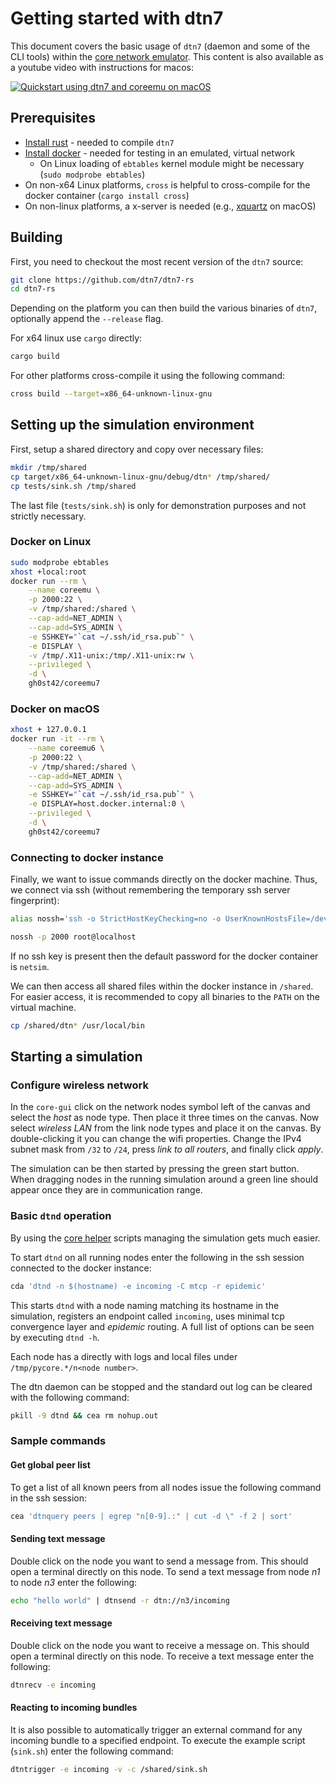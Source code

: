 # Getting started with dtn7

This document covers the basic usage of `dtn7` (daemon and some of the CLI tools) within the [core network emulator](https://github.com/coreemu/core). This content is also available as a youtube video with instructions for macos:

[![Quickstart using dtn7 and coreemu on macOS](https://img.youtube.com/vi/7xwJEZyL_Ns/0.jpg)](https://www.youtube.com/watch?v=7xwJEZyL_Ns)

## Prerequisites

- [Install rust](https://www.rust-lang.org/tools/install) - needed to compile `dtn7`
- [Install docker](https://docs.docker.com/get-docker/) - needed for testing in an emulated, virtual network
    * On Linux loading of `ebtables` kernel module might be necessary (`sudo modprobe ebtables`)
- On non-x64 Linux platforms, `cross` is helpful to cross-compile for the docker container (`cargo install cross`)
- On non-linux platforms, a x-server is needed (e.g., [xquartz](https://www.xquartz.org/) on macOS)

## Building 

First, you need to checkout the most recent version of the `dtn7` source:
```bash
git clone https://github.com/dtn7/dtn7-rs
cd dtn7-rs
```

Depending on the platform you can then build the various binaries of `dtn7`, optionally append the `--release` flag.

For x64 linux use `cargo` directly:

```bash
cargo build
```

For other platforms cross-compile it using the following command:

```bash
cross build --target=x86_64-unknown-linux-gnu
```

## Setting up the simulation environment

First, setup a shared directory and copy over necessary files:
```bash
mkdir /tmp/shared
cp target/x86_64-unknown-linux-gnu/debug/dtn* /tmp/shared/
cp tests/sink.sh /tmp/shared
```

The last file (`tests/sink.sh`) is only for demonstration purposes and not strictly necessary.

### Docker on Linux
```bash
sudo modprobe ebtables
xhost +local:root
docker run --rm \
    --name coreemu \
    -p 2000:22 \
    -v /tmp/shared:/shared \
    --cap-add=NET_ADMIN \
    --cap-add=SYS_ADMIN \
    -e SSHKEY="`cat ~/.ssh/id_rsa.pub`" \
    -e DISPLAY \
    -v /tmp/.X11-unix:/tmp/.X11-unix:rw \
    --privileged \
    -d \
    gh0st42/coreemu7
```


### Docker on macOS
```bash
xhost + 127.0.0.1
docker run -it --rm \
    --name coreemu6 \
    -p 2000:22 \
    -v /tmp/shared:/shared \
    --cap-add=NET_ADMIN \
    --cap-add=SYS_ADMIN \
    -e SSHKEY="`cat ~/.ssh/id_rsa.pub`" \
    -e DISPLAY=host.docker.internal:0 \
    --privileged \
    -d \
    gh0st42/coreemu7
```

### Connecting to docker instance

Finally, we want to issue commands directly on the docker machine. Thus, we connect via ssh (without remembering the temporary ssh server fingerprint):
```bash
alias nossh='ssh -o StrictHostKeyChecking=no -o UserKnownHostsFile=/dev/null'

nossh -p 2000 root@localhost
```

If no ssh key is present then the default password for the docker container is `netsim`.

We can then access all shared files within the docker instance in `/shared`. For easier access, it is recommended to copy all binaries to the `PATH` on the virtual machine.
```bash
cp /shared/dtn* /usr/local/bin
```

## Starting a simulation

### Configure wireless network

In the `core-gui` click on the network nodes symbol left of the canvas and select the *host* as node type. Then place it three times on the canvas.
Now select *wireless LAN* from the link node types and place it on the canvas.
By double-clicking it you can change the wifi properties. Change the IPv4 subnet mask from `/32` to `/24`, press *link to all routers*, and finally click *apply*.

The simulation can be then started by pressing the green start button.
When dragging nodes in the running simulation around a green line should appear once they are in communication range.

### Basic `dtnd` operation

By using the [core helper](https://github.com/gh0st42/core-helpers) scripts managing the simulation gets much easier.

To start `dtnd` on all running nodes enter the following in the ssh session connected to the docker instance:
```bash
cda 'dtnd -n $(hostname) -e incoming -C mtcp -r epidemic'
```

This starts `dtnd` with a node naming matching its hostname in the simulation, registers an endpoint called `incoming`, uses minimal tcp convergence layer and *epidemic* routing.
A full list of options can be seen by executing `dtnd -h`.

Each node has a directly with logs and local files under `/tmp/pycore.*/n<node number>`.

The dtn daemon can be stopped and the standard out log can be cleared with the following command:
```bash
pkill -9 dtnd && cea rm nohup.out
```

### Sample commands

#### Get global peer list

To get a list of all known peers from all nodes issue the following command in the ssh session:
```bash
cea 'dtnquery peers | egrep "n[0-9].:" | cut -d \" -f 2 | sort'
```

#### Sending text message

Double click on the node you want to send a message from. This should open a terminal directly on this node.
To send a text message from node *n1* to node *n3* enter the following:
```bash
echo "hello world" | dtnsend -r dtn://n3/incoming
```


#### Receiving text message

Double click on the node you want to receive a message on. This should open a terminal directly on this node.
To receive a text message enter the following:
```bash
dtnrecv -e incoming
```

#### Reacting to incoming bundles

It is also possible to automatically trigger an external command for any incoming bundle to a specified endpoint. 
To execute the example script (`sink.sh`) enter the following command:
```bash
dtntrigger -e incoming -v -c /shared/sink.sh
```

